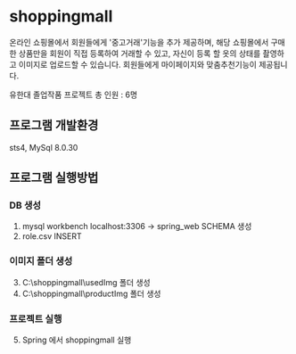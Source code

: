 # shoppingmall
온라인 쇼핑몰에서 회원들에게 '중고거래'기능을 추가 제공하며, 해당 쇼핑몰에서 구매한 상품만을 회원이 직접 등록하여 거래할 수 있고, 자신이 등록 할 옷의 상태를 촬영하고 이미지로 업로드할 수 있습니다.
회원들에게 마이페이지와 맞춤추천기능이 제공됩니다.

유한대 졸업작품 프로젝트
총 인원 : 6명

## 프로그램 개발환경
sts4, MySql 8.0.30

## 프로그램 실행방법
### DB 생성
1. mysql workbench localhost:3306 -> spring_web SCHEMA 생성
2. role.csv INSERT
### 이미지 폴더 생성
3. C:\shoppingmall\usedImg 폴더 생성
4. C:\shoppingmall\productImg 폴더 생성
### 프로젝트 실행
5. Spring 에서 shoppingmall 실행
